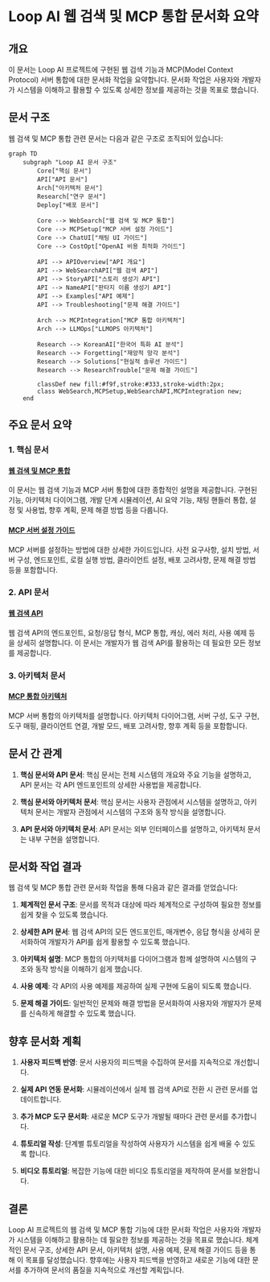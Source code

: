 # Loop AI 웹 검색 및 MCP 통합 문서화 요약

## 개요

이 문서는 Loop AI 프로젝트에 구현된 웹 검색 기능과 MCP(Model Context Protocol) 서버 통합에 대한 문서화 작업을 요약합니다. 문서화 작업은 사용자와 개발자가 시스템을 이해하고 활용할 수 있도록 상세한 정보를 제공하는 것을 목표로 했습니다.

## 문서 구조

웹 검색 및 MCP 통합 관련 문서는 다음과 같은 구조로 조직되어 있습니다:

```mermaid
graph TD
    subgraph "Loop AI 문서 구조"
        Core["핵심 문서"]
        API["API 문서"]
        Arch["아키텍처 문서"]
        Research["연구 문서"]
        Deploy["배포 문서"]
        
        Core --> WebSearch["웹 검색 및 MCP 통합"]
        Core --> MCPSetup["MCP 서버 설정 가이드"]
        Core --> ChatUI["채팅 UI 가이드"]
        Core --> CostOpt["OpenAI 비용 최적화 가이드"]
        
        API --> APIOverview["API 개요"]
        API --> WebSearchAPI["웹 검색 API"]
        API --> StoryAPI["스토리 생성기 API"]
        API --> NameAPI["판타지 이름 생성기 API"]
        API --> Examples["API 예제"]
        API --> Troubleshooting["문제 해결 가이드"]
        
        Arch --> MCPIntegration["MCP 통합 아키텍처"]
        Arch --> LLMOps["LLMOPS 아키텍처"]
        
        Research --> KoreanAI["한국어 특화 AI 분석"]
        Research --> Forgetting["재앙적 망각 분석"]
        Research --> Solutions["현실적 솔루션 가이드"]
        Research --> ResearchTrouble["문제 해결 가이드"]
        
        classDef new fill:#f9f,stroke:#333,stroke-width:2px;
        class WebSearch,MCPSetup,WebSearchAPI,MCPIntegration new;
    end
```

## 주요 문서 요약

### 1. 핵심 문서

#### [웹 검색 및 MCP 통합](./WEBSEARCH_MCP_INTEGRATION.md)

이 문서는 웹 검색 기능과 MCP 서버 통합에 대한 종합적인 설명을 제공합니다. 구현된 기능, 아키텍처 다이어그램, 개발 단계 시뮬레이션, AI 요약 기능, 채팅 핸들러 통합, 설정 및 사용법, 향후 계획, 문제 해결 방법 등을 다룹니다.

#### [MCP 서버 설정 가이드](./MCP_SETUP_GUIDE.md)

MCP 서버를 설정하는 방법에 대한 상세한 가이드입니다. 사전 요구사항, 설치 방법, 서버 구성, 엔드포인트, 로컬 실행 방법, 클라이언트 설정, 배포 고려사항, 문제 해결 방법 등을 포함합니다.

### 2. API 문서

#### [웹 검색 API](./api/web-search-api.md)

웹 검색 API의 엔드포인트, 요청/응답 형식, MCP 통합, 캐싱, 에러 처리, 사용 예제 등을 상세히 설명합니다. 이 문서는 개발자가 웹 검색 API를 활용하는 데 필요한 모든 정보를 제공합니다.

### 3. 아키텍처 문서

#### [MCP 통합 아키텍처](./architecture/MCP_INTEGRATION.md)

MCP 서버 통합의 아키텍처를 설명합니다. 아키텍처 다이어그램, 서버 구성, 도구 구현, 도구 매핑, 클라이언트 연결, 개발 모드, 배포 고려사항, 향후 계획 등을 포함합니다.

## 문서 간 관계

1. **핵심 문서와 API 문서**: 핵심 문서는 전체 시스템의 개요와 주요 기능을 설명하고, API 문서는 각 API 엔드포인트의 상세한 사용법을 제공합니다.

2. **핵심 문서와 아키텍처 문서**: 핵심 문서는 사용자 관점에서 시스템을 설명하고, 아키텍처 문서는 개발자 관점에서 시스템의 구조와 동작 방식을 설명합니다.

3. **API 문서와 아키텍처 문서**: API 문서는 외부 인터페이스를 설명하고, 아키텍처 문서는 내부 구현을 설명합니다.

## 문서화 작업 결과

웹 검색 및 MCP 통합 관련 문서화 작업을 통해 다음과 같은 결과를 얻었습니다:

1. **체계적인 문서 구조**: 문서를 목적과 대상에 따라 체계적으로 구성하여 필요한 정보를 쉽게 찾을 수 있도록 했습니다.

2. **상세한 API 문서**: 웹 검색 API의 모든 엔드포인트, 매개변수, 응답 형식을 상세히 문서화하여 개발자가 API를 쉽게 활용할 수 있도록 했습니다.

3. **아키텍처 설명**: MCP 통합의 아키텍처를 다이어그램과 함께 설명하여 시스템의 구조와 동작 방식을 이해하기 쉽게 했습니다.

4. **사용 예제**: 각 API의 사용 예제를 제공하여 실제 구현에 도움이 되도록 했습니다.

5. **문제 해결 가이드**: 일반적인 문제와 해결 방법을 문서화하여 사용자와 개발자가 문제를 신속하게 해결할 수 있도록 했습니다.

## 향후 문서화 계획

1. **사용자 피드백 반영**: 문서 사용자의 피드백을 수집하여 문서를 지속적으로 개선합니다.

2. **실제 API 연동 문서화**: 시뮬레이션에서 실제 웹 검색 API로 전환 시 관련 문서를 업데이트합니다.

3. **추가 MCP 도구 문서화**: 새로운 MCP 도구가 개발될 때마다 관련 문서를 추가합니다.

4. **튜토리얼 작성**: 단계별 튜토리얼을 작성하여 사용자가 시스템을 쉽게 배울 수 있도록 합니다.

5. **비디오 튜토리얼**: 복잡한 기능에 대한 비디오 튜토리얼을 제작하여 문서를 보완합니다.

## 결론

Loop AI 프로젝트의 웹 검색 및 MCP 통합 기능에 대한 문서화 작업은 사용자와 개발자가 시스템을 이해하고 활용하는 데 필요한 정보를 제공하는 것을 목표로 했습니다. 체계적인 문서 구조, 상세한 API 문서, 아키텍처 설명, 사용 예제, 문제 해결 가이드 등을 통해 이 목표를 달성했습니다. 향후에는 사용자 피드백을 반영하고 새로운 기능에 대한 문서를 추가하여 문서의 품질을 지속적으로 개선할 계획입니다. 